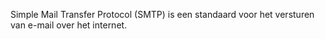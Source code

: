Simple Mail Transfer Protocol (SMTP) is een standaard voor het versturen
van e-mail over het internet.
